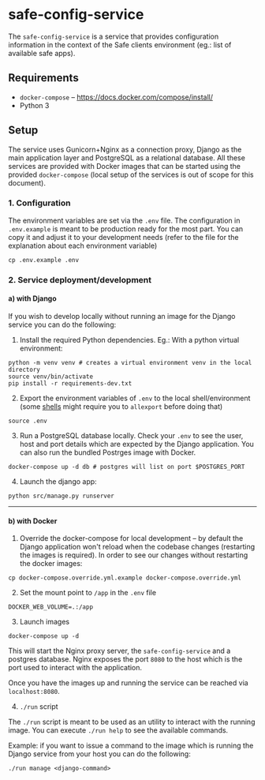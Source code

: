 # safe-config-service

The `safe-config-service` is a service that provides configuration information in the context of the Safe clients environment (eg.: list of available safe apps).

## Requirements

- `docker-compose` – https://docs.docker.com/compose/install/
- Python 3

## Setup

The service uses Gunicorn+Nginx as a connection proxy, Django as the main application layer and PostgreSQL as a relational database. All these services are provided with Docker images that can be started using the provided `docker-compose` (local setup of the services is out of scope for this document).


### 1. Configuration

The environment variables are set via the `.env` file. The configuration in `.env.example` is meant to be production ready for the most part. You can copy it and adjust it to your development needs (refer to the file for the explanation about each environment variable)

```shell
cp .env.example .env
```

### 2. Service deployment/development

#### a) with Django

If you wish to develop locally without running an image for the Django service you can do the following:

1. Install the required Python dependencies. Eg.: With a python virtual environment:

```shell
python -m venv venv # creates a virtual environment venv in the local directory
source venv/bin/activate
pip install -r requirements-dev.txt
```

2. Export the environment variables of `.env` to the local shell/environment (some [shells](https://www.gnu.org/software/bash/manual/html_node/The-Set-Builtin.html) might require you to `allexport` before doing that)

```shell
source .env
```

3. Run a PostgreSQL database locally. Check your `.env` to see the user, host and port details which are expected by the Django application.
You can also run the bundled Postrges image with Docker.
   
```shell
docker-compose up -d db # postgres will list on port $POSTGRES_PORT
```

4. Launch the django app:

```shell
python src/manage.py runserver
```

---

#### b) with Docker

1. Override the docker-compose for local development – by default the Django application won't reload when the codebase changes (restarting the images is required).
In order to see our changes without restarting the docker images:
   
```shell
cp docker-compose.override.yml.example docker-compose.override.yml
```

2. Set the mount point to `/app` in the `.env` file

```dotenv
DOCKER_WEB_VOLUME=.:/app
```

3. Launch images

```shell
docker-compose up -d
```

This will start the Nginx proxy server, the `safe-config-service` and a postgres database. Nginx exposes the port `8080` to the host which is the port used to interact with the application.

Once you have the images up and running the service can be reached via `localhost:8080`.

4. `./run` script

The `./run` script is meant to be used as an utility to interact with the running image. You can execute `./run help` to see the available commands.

Example: if you want to issue a command to the image which is running the Django service from your host you can do the following:

```shell
./run manage <django-command>
```
